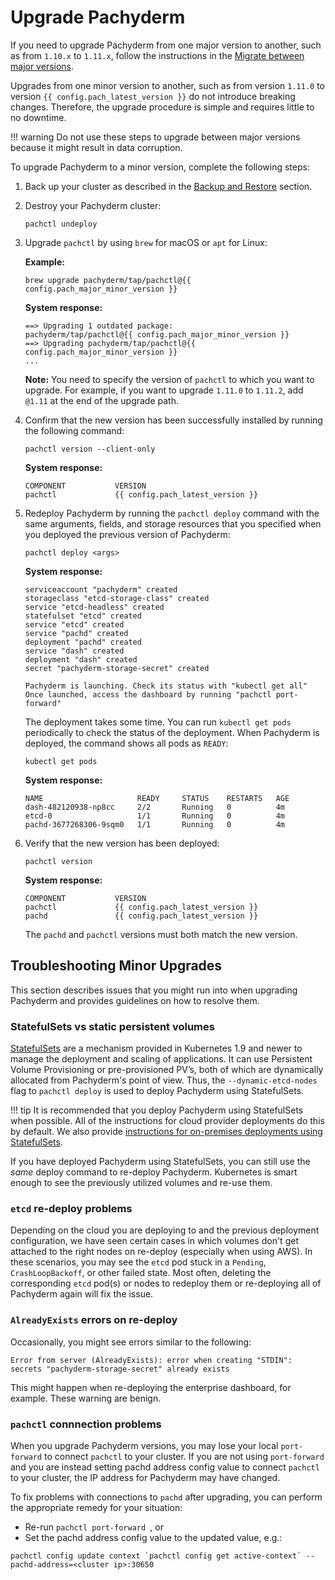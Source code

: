 # Upgrade Pachyderm

If you need to upgrade Pachyderm from one major version
to another, such as from `1.10.x` to `1.11.x`, follow the
instructions in the [Migrate between major versions](./migrations.md).

Upgrades from one minor version to another, such as from version `1.11.0` to
version `{{ config.pach_latest_version }}` do not introduce breaking changes. Therefore, the upgrade
procedure is simple and requires little to no downtime.

!!! warning
    Do not use these steps to upgrade between major versions because
    it might result in data corruption.

To upgrade Pachyderm to a minor version, complete the following steps:

1. Back up your cluster as described in the [Backup and Restore](../backup_restore/#general-backup-procedure)
section.

1. Destroy your Pachyderm cluster:

      ```shell
      pachctl undeploy
      ```

1. Upgrade `pachctl` by using `brew` for macOS or `apt` for Linux:

      **Example:**

      ```shell
      brew upgrade pachyderm/tap/pachctl@{{ config.pach_major_minor_version }}
      ```

      **System response:**

      ```shell
      ==> Upgrading 1 outdated package:
      pachyderm/tap/pachctl@{{ config.pach_major_minor_version }}
      ==> Upgrading pachyderm/tap/pachctl@{{ config.pach_major_minor_version }}
      ...
      ```

      **Note:** You need to specify the version of `pachctl` to which
      you want to upgrade. For example, if you want to upgrade `1.11.0` to
      `1.11.2`, add `@1.11` at the end of the upgrade path.

1. Confirm that the new version has been successfully installed by running
the following command:

      ```shell
      pachctl version --client-only
      ```

      **System response:**

      ```shell
      COMPONENT           VERSION
      pachctl             {{ config.pach_latest_version }}
      ```

1. Redeploy Pachyderm by running the `pachctl deploy` command
with the same arguments, fields, and storage resources
that you specified when you deployed the previous version
of Pachyderm:

      ```shell
      pachctl deploy <args>
      ```

      **System response:**

      ```shell
      serviceaccount "pachyderm" created
      storageclass "etcd-storage-class" created
      service "etcd-headless" created
      statefulset "etcd" created
      service "etcd" created
      service "pachd" created
      deployment "pachd" created
      service "dash" created
      deployment "dash" created
      secret "pachyderm-storage-secret" created

      Pachyderm is launching. Check its status with "kubectl get all"
      Once launched, access the dashboard by running "pachctl port-forward"
      ```

      The deployment takes some time. You can run `kubectl get pods` periodically
      to check the status of the deployment. When Pachyderm is deployed, the command
      shows all pods as `READY`:


      ```shell
      kubectl get pods
      ```

      **System response:**

      ```shell
      NAME                     READY     STATUS    RESTARTS   AGE
      dash-482120938-np8cc     2/2       Running   0          4m
      etcd-0                   1/1       Running   0          4m
      pachd-3677268306-9sqm0   1/1       Running   0          4m
      ```

1. Verify that the new version has been deployed:

      ```shell
      pachctl version
      ```

      **System response:**

      ```shell
      COMPONENT           VERSION
      pachctl             {{ config.pach_latest_version }}
      pachd               {{ config.pach_latest_version }}
      ```

      The `pachd` and `pachctl` versions must both match the new version.

## Troubleshooting Minor Upgrades

<!-- We might want to move this section to Troubleshooting -->

This section describes issues that you might run into when
upgrading Pachyderm and provides guidelines on how to resolve
them.

### StatefulSets vs static persistent volumes

[StatefulSets](https://kubernetes.io/docs/concepts/workloads/controllers/statefulset/) are a mechanism provided in Kubernetes 1.9 and newer to manage the deployment and scaling of applications. 
It can use Persistent Volume Provisioning or pre-provisioned PV’s,
both of which are dynamically allocated from Pachyderm's point of view.
Thus, the `--dynamic-etcd-nodes` flag to `pachctl deploy` is used to deploy Pachyderm using StatefulSets.

!!! tip It is recommended that you deploy Pachyderm using StatefulSets when possible. 
All of the instructions for cloud provider deployments do this by default.
We also provide [instructions for on-premises deployments using StatefulSets](../../deploy/on_premises/#statefulsets).

If you have deployed Pachyderm using StatefulSets, 
you can still use the *same* deploy command to re-deploy Pachyderm. 
Kubernetes is smart enough to see the previously utilized volumes and re-use them.

### `etcd` re-deploy problems

Depending on the cloud you are deploying to and the previous deployment configuration, 
we have seen certain cases in which volumes don't get attached to the right nodes on re-deploy (especially when using AWS). 
In these scenarios, you may see the `etcd` pod stuck in a `Pending`, `CrashLoopBackoff`, or other failed state. 
Most often, deleting the corresponding `etcd` pod(s) or nodes to redeploy them 
or re-deploying all of Pachyderm again will fix the issue. 

### `AlreadyExists` errors on re-deploy

Occasionally, you might see errors similar to the following:

   ```shell
   Error from server (AlreadyExists): error when creating "STDIN": secrets "pachyderm-storage-secret" already exists
   ```

This might happen when re-deploying the enterprise dashboard, for example. These warning are benign.

### `pachctl` connnection problems

When you upgrade Pachyderm versions, you may lose your local `port-forward` to connect `pachctl` to your cluster. 
If you are not using `port-forward` and you are instead setting pachd address config value to connect `pachctl` to your cluster, 
the IP address for Pachyderm may have changed. 

To fix problems with connections to `pachd` after upgrading, you can perform the appropriate remedy for your situation:

- Re-run `pachctl port-forward `, or
- Set the pachd address config value to the updated value, e.g.: 

```shell
pachctl config update context `pachctl config get active-context` --pachd-address=<cluster ip>:30650
```









